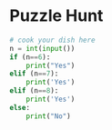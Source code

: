 # Puzzle Hunt

```python
# cook your dish here
n = int(input())
if (n==6):
    print("Yes")
elif (n==7):
    print('Yes')
elif (n==8):
    print('Yes')
else:
    print("No")
```